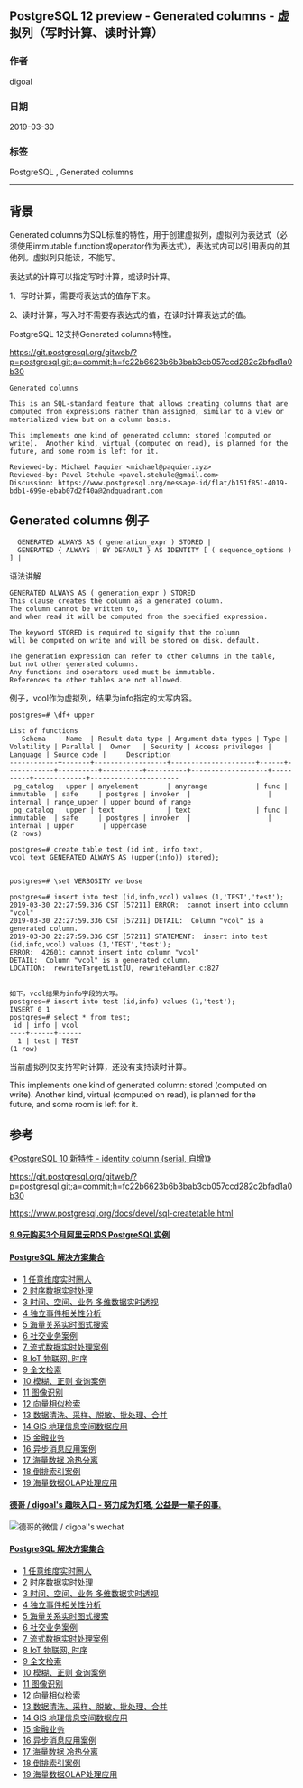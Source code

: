 ## PostgreSQL 12 preview - Generated columns - 虚拟列（写时计算、读时计算）  
                                    
### 作者                                    
digoal                                    
                                    
### 日期                                    
2019-03-30                                    
                                    
### 标签                                    
PostgreSQL , Generated columns   
                                    
----                                    
                                    
## 背景     
Generated columns为SQL标准的特性，用于创建虚拟列，虚拟列为表达式（必须使用immutable function或operator作为表达式），表达式内可以引用表内的其他列。虚拟列只能读，不能写。  
  
表达式的计算可以指定写时计算，或读时计算。  
  
1、写时计算，需要将表达式的值存下来。  
  
2、读时计算，写入时不需要存表达式的值，在读时计算表达式的值。  
  
PostgreSQL 12支持Generated columns特性。  
  
https://git.postgresql.org/gitweb/?p=postgresql.git;a=commit;h=fc22b6623b6b3bab3cb057ccd282c2bfad1a0b30    
  
```  
Generated columns  
  
This is an SQL-standard feature that allows creating columns that are  
computed from expressions rather than assigned, similar to a view or  
materialized view but on a column basis.  
  
This implements one kind of generated column: stored (computed on  
write).  Another kind, virtual (computed on read), is planned for the  
future, and some room is left for it.    
  
Reviewed-by: Michael Paquier <michael@paquier.xyz>  
Reviewed-by: Pavel Stehule <pavel.stehule@gmail.com>  
Discussion: https://www.postgresql.org/message-id/flat/b151f851-4019-bdb1-699e-ebab07d2f40a@2ndquadrant.com  
```  
  
## Generated columns 例子  
```  
  GENERATED ALWAYS AS ( generation_expr ) STORED |  
  GENERATED { ALWAYS | BY DEFAULT } AS IDENTITY [ ( sequence_options ) ] |  
```  
  
语法讲解  
  
```  
GENERATED ALWAYS AS ( generation_expr ) STORED  
This clause creates the column as a generated column.   
The column cannot be written to,   
and when read it will be computed from the specified expression.  
  
The keyword STORED is required to signify that the column   
will be computed on write and will be stored on disk. default.  
  
The generation expression can refer to other columns in the table,   
but not other generated columns.   
Any functions and operators used must be immutable.   
References to other tables are not allowed.  
```  
  
例子，vcol作为虚拟列，结果为info指定的大写内容。  
  
```  
postgres=# \df+ upper  
                                                                                  List of functions  
   Schema   | Name  | Result data type | Argument data types | Type | Volatility | Parallel |  Owner   | Security | Access privileges | Language | Source code |     Description        
------------+-------+------------------+---------------------+------+------------+----------+----------+----------+-------------------+----------+-------------+----------------------  
 pg_catalog | upper | anyelement       | anyrange            | func | immutable  | safe     | postgres | invoker  |                   | internal | range_upper | upper bound of range  
 pg_catalog | upper | text             | text                | func | immutable  | safe     | postgres | invoker  |                   | internal | upper       | uppercase  
(2 rows)  
```  
  
  
```  
postgres=# create table test (id int, info text,   
vcol text GENERATED ALWAYS AS (upper(info)) stored);   
  
  
postgres=# \set VERBOSITY verbose  
  
postgres=# insert into test (id,info,vcol) values (1,'TEST','test');  
2019-03-30 22:27:59.336 CST [57211] ERROR:  cannot insert into column "vcol"  
2019-03-30 22:27:59.336 CST [57211] DETAIL:  Column "vcol" is a generated column.  
2019-03-30 22:27:59.336 CST [57211] STATEMENT:  insert into test (id,info,vcol) values (1,'TEST','test');  
ERROR:  42601: cannot insert into column "vcol"  
DETAIL:  Column "vcol" is a generated column.  
LOCATION:  rewriteTargetListIU, rewriteHandler.c:827  
  
  
如下，vcol结果为info字段的大写。  
postgres=# insert into test (id,info) values (1,'test');  
INSERT 0 1  
postgres=# select * from test;  
 id | info | vcol   
----+------+------  
  1 | test | TEST  
(1 row)  
```  
  
  
当前虚拟列仅支持写时计算，还没有支持读时计算。  
  
This implements one kind of generated column: stored (computed on  
write).  Another kind, virtual (computed on read), is planned for the  
future, and some room is left for it.    
  
## 参考  
[《PostgreSQL 10 新特性 - identity column (serial, 自增)》](../201710/20171029_02.md)    
  
https://git.postgresql.org/gitweb/?p=postgresql.git;a=commit;h=fc22b6623b6b3bab3cb057ccd282c2bfad1a0b30    
  
https://www.postgresql.org/docs/devel/sql-createtable.html  
  
  
  
  
  
  
  
  
  
  
  
  
  
  
  
  
  
  
  
  
  
  
  
  
  
  
  
  
  
  
  
  
  
  
  
  
  
  
  
  
  
  
#### [9.9元购买3个月阿里云RDS PostgreSQL实例](https://www.aliyun.com/database/postgresqlactivity "57258f76c37864c6e6d23383d05714ea")
  
  
#### [PostgreSQL 解决方案集合](https://yq.aliyun.com/topic/118 "40cff096e9ed7122c512b35d8561d9c8")
- [1 任意维度实时圈人](https://yq.aliyun.com/topic/118 "40cff096e9ed7122c512b35d8561d9c8")
- [2 时序数据实时处理](https://yq.aliyun.com/topic/118 "40cff096e9ed7122c512b35d8561d9c8")
- [3 时间、空间、业务 多维数据实时透视](https://yq.aliyun.com/topic/118 "40cff096e9ed7122c512b35d8561d9c8")
- [4 独立事件相关性分析](https://yq.aliyun.com/topic/118 "40cff096e9ed7122c512b35d8561d9c8")
- [5 海量关系实时图式搜索](https://yq.aliyun.com/topic/118 "40cff096e9ed7122c512b35d8561d9c8")
- [6 社交业务案例](https://yq.aliyun.com/topic/118 "40cff096e9ed7122c512b35d8561d9c8")
- [7 流式数据实时处理案例](https://yq.aliyun.com/topic/118 "40cff096e9ed7122c512b35d8561d9c8")
- [8 IoT 物联网, 时序](https://yq.aliyun.com/topic/118 "40cff096e9ed7122c512b35d8561d9c8")
- [9 全文检索](https://yq.aliyun.com/topic/118 "40cff096e9ed7122c512b35d8561d9c8")
- [10 模糊、正则 查询案例](https://yq.aliyun.com/topic/118 "40cff096e9ed7122c512b35d8561d9c8")
- [11 图像识别](https://yq.aliyun.com/topic/118 "40cff096e9ed7122c512b35d8561d9c8")
- [12 向量相似检索](https://yq.aliyun.com/topic/118 "40cff096e9ed7122c512b35d8561d9c8")
- [13 数据清洗、采样、脱敏、批处理、合并](https://yq.aliyun.com/topic/118 "40cff096e9ed7122c512b35d8561d9c8")
- [14 GIS 地理信息空间数据应用](https://yq.aliyun.com/topic/118 "40cff096e9ed7122c512b35d8561d9c8")
- [15 金融业务](https://yq.aliyun.com/topic/118 "40cff096e9ed7122c512b35d8561d9c8")
- [16 异步消息应用案例](https://yq.aliyun.com/topic/118 "40cff096e9ed7122c512b35d8561d9c8")
- [17 海量数据 冷热分离](https://yq.aliyun.com/topic/118 "40cff096e9ed7122c512b35d8561d9c8")
- [18 倒排索引案例](https://yq.aliyun.com/topic/118 "40cff096e9ed7122c512b35d8561d9c8")
- [19 海量数据OLAP处理应用](https://yq.aliyun.com/topic/118 "40cff096e9ed7122c512b35d8561d9c8")
  
  
#### [德哥 / digoal's 趣味入口 - 努力成为灯塔, 公益是一辈子的事.](https://github.com/digoal/blog/blob/master/README.md "22709685feb7cab07d30f30387f0a9ae")
  
  
![德哥的微信 / digoal's wechat](../pic/digoal_weixin.jpg "f7ad92eeba24523fd47a6e1a0e691b59")
  
  
#### [PostgreSQL 解决方案集合](https://yq.aliyun.com/topic/118 "40cff096e9ed7122c512b35d8561d9c8")
- [1 任意维度实时圈人](https://yq.aliyun.com/topic/118 "40cff096e9ed7122c512b35d8561d9c8")
- [2 时序数据实时处理](https://yq.aliyun.com/topic/118 "40cff096e9ed7122c512b35d8561d9c8")
- [3 时间、空间、业务 多维数据实时透视](https://yq.aliyun.com/topic/118 "40cff096e9ed7122c512b35d8561d9c8")
- [4 独立事件相关性分析](https://yq.aliyun.com/topic/118 "40cff096e9ed7122c512b35d8561d9c8")
- [5 海量关系实时图式搜索](https://yq.aliyun.com/topic/118 "40cff096e9ed7122c512b35d8561d9c8")
- [6 社交业务案例](https://yq.aliyun.com/topic/118 "40cff096e9ed7122c512b35d8561d9c8")
- [7 流式数据实时处理案例](https://yq.aliyun.com/topic/118 "40cff096e9ed7122c512b35d8561d9c8")
- [8 IoT 物联网, 时序](https://yq.aliyun.com/topic/118 "40cff096e9ed7122c512b35d8561d9c8")
- [9 全文检索](https://yq.aliyun.com/topic/118 "40cff096e9ed7122c512b35d8561d9c8")
- [10 模糊、正则 查询案例](https://yq.aliyun.com/topic/118 "40cff096e9ed7122c512b35d8561d9c8")
- [11 图像识别](https://yq.aliyun.com/topic/118 "40cff096e9ed7122c512b35d8561d9c8")
- [12 向量相似检索](https://yq.aliyun.com/topic/118 "40cff096e9ed7122c512b35d8561d9c8")
- [13 数据清洗、采样、脱敏、批处理、合并](https://yq.aliyun.com/topic/118 "40cff096e9ed7122c512b35d8561d9c8")
- [14 GIS 地理信息空间数据应用](https://yq.aliyun.com/topic/118 "40cff096e9ed7122c512b35d8561d9c8")
- [15 金融业务](https://yq.aliyun.com/topic/118 "40cff096e9ed7122c512b35d8561d9c8")
- [16 异步消息应用案例](https://yq.aliyun.com/topic/118 "40cff096e9ed7122c512b35d8561d9c8")
- [17 海量数据 冷热分离](https://yq.aliyun.com/topic/118 "40cff096e9ed7122c512b35d8561d9c8")
- [18 倒排索引案例](https://yq.aliyun.com/topic/118 "40cff096e9ed7122c512b35d8561d9c8")
- [19 海量数据OLAP处理应用](https://yq.aliyun.com/topic/118 "40cff096e9ed7122c512b35d8561d9c8")
  
